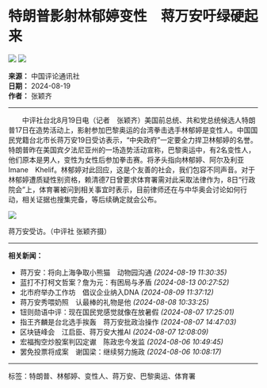 # 特朗普影射林郁婷变性　蒋万安吁绿硬起来

![](https://cnpic.crntt.com/upload/202408/19/160039864.jpg) ![](https://cnpic.crntt.com/resource/images/170926_01.gif)

**来源：** 中国评论通讯社  
**日期：** 2024-08-19  
**作者：** 张颖齐  

---

　　中评社台北8月19日电（记者　张颖齐）美国前总统、共和党总统候选人特朗普17日在造势活动上，影射参加巴黎奥运的台湾拳击选手林郁婷是变性人。中国国民党籍台北市长蒋万安19日受访表示，“中央政府”一定要全力捍卫林郁婷的名誉。特朗普昨在美国宾夕法尼亚州的一场造势活动宣称，巴黎奥运中，有2名变性人，他们原本是男人，变性为女性后参加拳击赛。将矛头指向林郁婷、阿尔及利亚Imane　Khelif。林郁婷对此回应，这是个友善的社会，我们包容不同声音。对于林郁婷遭质疑性别资格，赖清德7日曾要求体育署需对此采取法律作为，8日“行政院会”上，体育署被问到相关事宜时表示，目前律师还在与中华奥会讨论如何行动，相关证据也搜集完备，等后续确定就会公布。

![](https://cnpic.crntt.com/upload/202408/19/160039863.jpg)

蒋万安受访。（中评社 张颖齐摄）

---

**相关新闻：**

- 蒋万安：将向上海争取小熊猫　动物园沟通 _(2024-08-19 11:30:35)_
- 蓝打不打柯文哲案？詹为元：有困局与矛盾 _(2024-08-13 00:27:52)_
- 北市府举办工作坊　倡议企业纳入DNA _(2024-08-09 11:37:12)_
- 蒋万安秀喂奶照　认最棒的礼物是他 _(2024-08-08 10:33:25)_
- 钮则勋语中评：现在国民党感觉就像在放暑假 _(2024-08-07 17:25:01)_
- 指王齐麟是台北选手挨轰　蒋万安批政治操作 _(2024-08-07 14:47:03)_
- 区块链峰会　江启臣、蒋万安大推AI _(2024-08-07 12:08:09)_
- 宏福掏空炒股案判囚定谳　陈政忠今发监 _(2024-08-06 10:49:45)_
- 罢免投票将成案　谢国梁：继续努力施政 _(2024-08-06 10:08:17)_

---

标签：特朗普、林郁婷、变性人、蒋万安、巴黎奥运、体育署  
